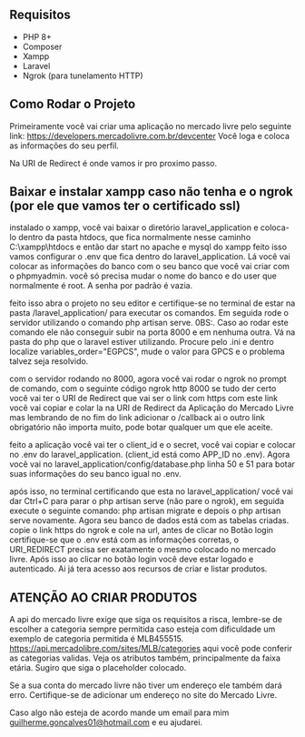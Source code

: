 ## Requisitos

- PHP 8+
- Composer
- Xampp
- Laravel
- Ngrok (para tunelamento HTTP)

## Como Rodar o Projeto

Primeiramente você vai criar uma aplicação no mercado livre pelo seguinte link: https://developers.mercadolivre.com.br/devcenter
Você loga e coloca as informações do seu perfil.

Na URI de Redirect é onde vamos ir pro proximo passo.

## Baixar e instalar xampp caso não tenha e o ngrok (por ele que vamos ter o certificado ssl)

instalado o xampp, você vai baixar o diretório laravel_application e coloca-lo dentro da pasta htdocs, que fica normalmente nesse caminho C:\xampp\htdocs e então dar start no apache e mysql do xampp
feito isso vamos configurar o .env que fica dentro do laravel_application. Lá você vai colocar as informações do banco com o seu banco que você vai criar com o phpmyadmin. você só precisa mudar o nome do banco e do user que normalmente é root. A senha por padrão é vazia.

feito isso abra o projeto no seu editor e certifique-se no terminal de estar na pasta /laravel_application/ para executar os comandos. Em seguida rode o servidor utilizando o comando php artisan serve.
0BS:. Caso ao rodar este comando ele não conseguir subir na porta 8000 e em nenhuma outra. Vá na pasta do php que o laravel estiver utilizando. Procure pelo .ini e dentro localize variables_order="EGPCS", mude o valor para GPCS e o problema talvez seja resolvido.

com o servidor rodando no 8000, agora você vai rodar o ngrok no prompt de comando, com o seguinte código ngrok http 8000 se tudo der certo você vai ter o URI de Redirect que vai ser o link com https
com este link você vai copiar e colar la na URI de Redirect da Aplicação do Mercado Livre mas lembrando de no fim do link adicionar o /callback ai o outro link obrigatório não importa muito, pode botar qualquer um que ele aceite.

feito a aplicação você vai ter o client_id e o secret, você vai copiar e colocar no .env do laravel_application. (client_id está como APP_ID no .env). Agora você vai no laravel_application/config/database.php linha 50 e 51 para botar suas informações do seu banco igual no .env.

após isso, no terminal certificando que esta no laravel_application/ você vai dar Ctrl+C para parar o php artisan serve (não pare o ngrok), em seguida execute o seguinte comando: php artisan migrate e depois o php artisan serve novamente. Agora seu banco de dados está com as tabelas criadas. copie o link https do ngrok e cole na url, antes de clicar no Botão login certifique-se que o .env está com as informações corretas, o URI_REDIRECT precisa ser exatamente o mesmo colocado no mercado livre. Após isso ao clicar no botão login você deve estar logado e autenticado. Ai já tera acesso aos recursos de criar e listar produtos.

## ATENÇÃO AO CRIAR PRODUTOS

A api do mercado livre exige que siga os requisitos a risca, lembre-se de escolher a categoria sempre permitida caso esteja com dificuldade um exemplo de categoria permitida é MLB455515.
https://api.mercadolibre.com/sites/MLB/categories aqui você pode conferir as categorias validas. Veja os atributos também, principalmente da faixa etária. Sugiro que siga o placeholder colocado.

Se a sua conta do mercado livre não tiver um endereço ele também dará erro. Certifique-se de adicionar um endereço no site do Mercado Livre.

Caso algo não esteja de acordo mande um email para mim guilherme.goncalves01@hotmail.com e eu ajudarei.
